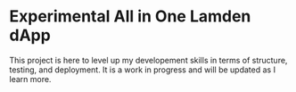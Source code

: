 # Experimental All in One Lamden dApp

This project is here to level up my developement skills in terms of structure, testing, and deployment. It is a work in progress and will be updated as I learn more.